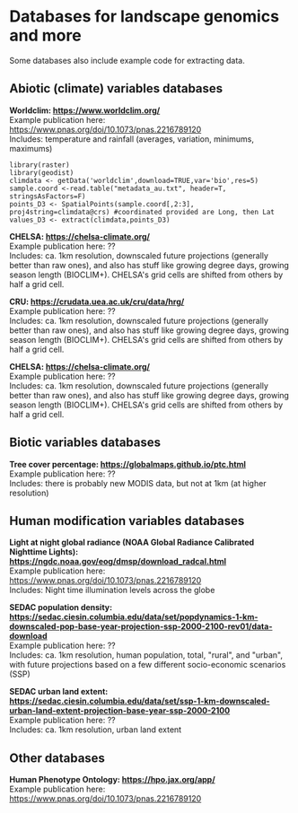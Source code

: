 # Databases for landscape genomics and more

Some databases also include example code for extracting data.

## Abiotic (climate) variables databases

**Worldclim: https://www.worldclim.org/** <br>
Example publication here: https://www.pnas.org/doi/10.1073/pnas.2216789120 <br>
Includes: temperature and rainfall (averages, variation, minimums, maximums)<br>

```
library(raster)
library(geodist)
climdata <- getData('worldclim',download=TRUE,var='bio',res=5)
sample.coord <-read.table("metadata_au.txt", header=T, stringsAsFactors=F)
points_D3 <- SpatialPoints(sample.coord[,2:3], proj4string=climdata@crs) #coordinated provided are Long, then Lat
values_D3 <- extract(climdata,points_D3)
```

<p>
  
**CHELSA: https://chelsa-climate.org/ <br>**
Example publication here: ?? <br>
Includes: ca. 1km resolution, downscaled future projections (generally better than raw ones),  and also has stuff like growing degree days, growing season length (BIOCLIM+). CHELSA's grid cells are shifted from others by half a grid cell.

</p>

<p>
  
**CRU: https://crudata.uea.ac.uk/cru/data/hrg/ <br>**
Example publication here: ?? <br>
Includes: ca. 1km resolution, downscaled future projections (generally better than raw ones),  and also has stuff like growing degree days, growing season length (BIOCLIM+). CHELSA's grid cells are shifted from others by half a grid cell.

</p>

<p>
  
**CHELSA: https://chelsa-climate.org/ <br>**
Example publication here: ?? <br>
Includes: ca. 1km resolution, downscaled future projections (generally better than raw ones),  and also has stuff like growing degree days, growing season length (BIOCLIM+). CHELSA's grid cells are shifted from others by half a grid cell.

</p>


## Biotic variables databases

<p>
  
**Tree cover percentage: https://globalmaps.github.io/ptc.html <br>**
Example publication here: ?? <br>
Includes: there is probably new MODIS data, but not at 1km (at higher resolution)

</p>

## Human modification variables databases

<p>
  
**Light at night global radiance (NOAA Global Radiance Calibrated Nighttime Lights): https://ngdc.noaa.gov/eog/dmsp/download_radcal.html <br>**
Example publication here: https://www.pnas.org/doi/10.1073/pnas.2216789120 <br>
Includes: Night time illumination levels across the globe

</p>

<p>
  
**SEDAC population density: https://sedac.ciesin.columbia.edu/data/set/popdynamics-1-km-downscaled-pop-base-year-projection-ssp-2000-2100-rev01/data-download <br>**
Example publication here: ?? <br>
Includes: ca. 1km resolution, human population, total, "rural", and "urban", with future projections based on a few different socio-economic scenarios (SSP)

</p>

<p>
  
**SEDAC urban land extent: https://sedac.ciesin.columbia.edu/data/set/ssp-1-km-downscaled-urban-land-extent-projection-base-year-ssp-2000-2100 <br>**
Example publication here: ?? <br>
Includes: ca. 1km resolution, urban land extent

</p>

## Other databases

**Human Phenotype Ontology: https://hpo.jax.org/app/ <br>**
Example publication here: https://www.pnas.org/doi/10.1073/pnas.2216789120
